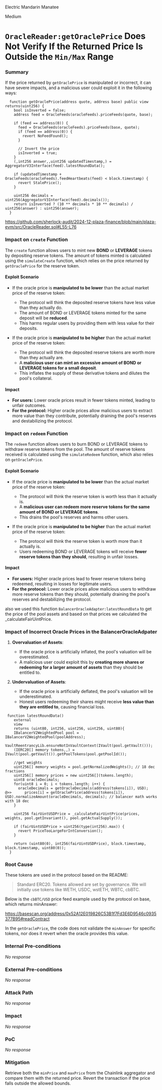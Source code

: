 Electric Mandarin Manatee

Medium

# `OracleReader:getOraclePrice` Does Not Verify If the Returned Price Is Outside the `Min/Max` Range

### Summary


If the price returned by `getOraclePrice` is manipulated or incorrect, it can have severe impacts, and a malicious user could exploit it in the following ways:


```solidity
  function getOraclePrice(address quote, address base) public view returns(uint256) {
    bool isInverted = false;
    address feed = OracleFeeds(oracleFeeds).priceFeeds(quote, base);
    
    if (feed == address(0)) {
      feed = OracleFeeds(oracleFeeds).priceFeeds(base, quote);
      if (feed == address(0)) {
        revert NoFeedFound();
      }

      // Invert the price
      isInverted = true;
    }
    (,int256 answer,,uint256 updatedTimestamp,) = AggregatorV3Interface(feed).latestRoundData();
    
    if (updatedTimestamp + OracleFeeds(oracleFeeds).feedHeartbeats(feed) < block.timestamp) {
      revert StalePrice();
    }

    uint256 decimals = uint256(AggregatorV3Interface(feed).decimals());
    return isInverted ? (10 ** decimals * 10 ** decimals) / uint256(answer) : uint256(answer);
  }
```
https://github.com/sherlock-audit/2024-12-plaza-finance/blob/main/plaza-evm/src/OracleReader.sol#L55-L76

### **Impact on `create` Function**
The `create` function allows users to mint new **BOND** or **LEVERAGE** tokens by depositing reserve tokens. The amount of tokens minted is calculated using the `simulateCreate` function, which relies on the price returned by `getOraclePrice` for the reserve token.

#### **Exploit Scenario**
- If the oracle price is **manipulated to be lower** than the actual market price of the reserve token:
  - The protocol will think the deposited reserve tokens have less value than they actually do.
  - The amount of BOND or LEVERAGE tokens minted for the same deposit will be **reduced**.
  - This harms regular users by providing them with less value for their deposits.

- If the oracle price is **manipulated to be higher** than the actual market price of the reserve token:
  - The protocol will think the deposited reserve tokens are worth more than they actually are.
  - A **malicious user can mint an excessive amount of BOND or LEVERAGE tokens for a small deposit**.
  - This inflates the supply of these derivative tokens and dilutes the pool's collateral.

#### **Impact**
- **For users:** Lower oracle prices result in fewer tokens minted, leading to unfair outcomes.
- **For the protocol:** Higher oracle prices allow malicious users to extract more value than they contribute, potentially draining the pool's reserves and destabilizing the protocol.


### **Impact on `redeem` Function**
The `redeem` function allows users to burn BOND or LEVERAGE tokens to withdraw reserve tokens from the pool. The amount of reserve tokens received is calculated using the `simulateRedeem` function, which also relies on `getOraclePrice`.

#### **Exploit Scenario**
- If the oracle price is **manipulated to be lower** than the actual market price of the reserve token:
  - The protocol will think the reserve token is worth less than it actually is.
  - A **malicious user can redeem more reserve tokens for the same amount of BOND or LEVERAGE tokens**.
  - This drains the pool's reserves and harms other users.

- If the oracle price is **manipulated to be higher** than the actual market price of the reserve token:
  - The protocol will think the reserve token is worth more than it actually is.
  - Users redeeming BOND or LEVERAGE tokens will receive **fewer reserve tokens than they should**, resulting in unfair losses.

#### **Impact**
- **For users:** Higher oracle prices lead to fewer reserve tokens being redeemed, resulting in losses for legitimate users.
- **For the protocol:** Lower oracle prices allow malicious users to withdraw more reserve tokens than they should, potentially draining the pool's reserves and destabilizing the protocol.



also we used this function `BalancerOracleAdapter:latestRoundData` to get the price of the pool assets and based on that prices we calculated the _calculateFairUintPrice.


### **Impact of Incorrect Oracle Prices in the BalancerOracleAdpater**

1. **Overvaluation of Assets**:
   - If the oracle price is artificially inflated, the pool's valuation will be overestimated.
   - A malicious user could exploit this by **creating more shares or redeeming for a larger amount of assets** than they should be entitled to.

2. **Undervaluation of Assets**:
   - If the oracle price is artificially deflated, the pool's valuation will be underestimated.
   - Honest users redeeming their shares might receive **less value than they are entitled to**, causing financial loss.


```solidity
 function latestRoundData()
    external
    view
    returns (uint80, int256, uint256, uint256, uint80){
    IBalancerV2WeightedPool pool = IBalancerV2WeightedPool(poolAddress);
    VaultReentrancyLib.ensureNotInVaultContext(IVault(pool.getVault()));
    (IERC20[] memory tokens,,) = IVault(pool.getVault()).getPoolTokens(pool.getPoolId());
    
    //get weights
    uint256[] memory weights = pool.getNormalizedWeights(); // 18 dec fractions
    uint256[] memory prices = new uint256[](tokens.length);
    uint8 oracleDecimals;
    for(uint8 i = 0; i < tokens.length; i++) {
      oracleDecimals = getOracleDecimals(address(tokens[i]), USD);
@>>      prices[i] = getOraclePrice(address(tokens[i]), USD).normalizeAmount(oracleDecimals, decimals); // balancer math works with 18 dec
    }

    uint256 fairUintUSDPrice = _calculateFairUintPrice(prices, weights, pool.getInvariant(), pool.getActualSupply());

    if (fairUintUSDPrice > uint256(type(int256).max)) {
      revert PriceTooLargeForIntConversion();
    }

    return (uint80(0), int256(fairUintUSDPrice), block.timestamp, block.timestamp, uint80(0));
  }
```


### Root Cause

These tokens are used in the protocol based on the README:
> Standard ERC20. Tokens allowed are set by governance. We will initially use tokens like WETH, USDC, wstETH, WBTC, cbBTC.



Below is the `cbBTC/USD` price feed example used by the protocol on base, which returns minAnswer:

https://basescan.org/address/0x52A12E019826C53B1f7Fd3E6D9546c0935377B95#readContract

In the `getOraclePrice`, the code does not validate the `minAnswer` for specific tokens, nor does it revert when the oracle provides this value.




### Internal Pre-conditions

_No response_

### External Pre-conditions

_No response_

### Attack Path

_No response_

### Impact

_No response_

### PoC

_No response_

### Mitigation


Retrieve both the `minPrice` and `maxPrice` from the Chainlink aggregator and compare them with the returned price. Revert the transaction if the price falls outside the allowed bounds.

